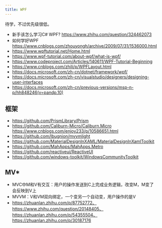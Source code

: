 ```yaml
---
title: WPF
---
```


待学，不过优先级很低。

* 新手该怎么学习C# WPF? https://www.zhihu.com/question/324462073
* 如何学好WPF https://www.cnblogs.com/zhouyongh/archive/2009/07/31/1536000.html
* https://www.wpftutorial.net/Home.html
* https://www.wpf-tutorial.com/about-wpf/what-is-wpf/
* https://www.codeproject.com/Articles/140611/WPF-Tutorial-Beginning
* https://www.cnblogs.com/zhili/p/WPFLayout.html
* https://docs.microsoft.com/zh-cn/dotnet/framework/wpf/
* https://docs.microsoft.com/zh-cn/visualstudio/designers/designing-user-interfaces
* https://docs.microsoft.com/zh-cn/previous-versions/msp-n-p/hh848246(v=pandp.10)

## 框架

* https://github.com/PrismLibrary/Prism
* https://github.com/Caliburn-Micro/Caliburn.Micro https://www.cnblogs.com/enjoy233/p/10586651.html
* https://github.com/lbugnion/mvvmlight
* https://github.com/MaterialDesignInXAML/MaterialDesignInXamlToolkit
* https://github.com/MahApps/MahApps.Metro
* https://github.com/reactiveui/ReactiveUI
* https://github.com/windows-toolkit/WindowsCommunityToolkit

## MV*

* MVC中M和V有交互：用户的操作发送到C上完成业务逻辑，改变M，M变了会反映到V上
* MVVM：V和VM双向绑定，一个变另一个自动变，用户操作的是V
* https://zhuanlan.zhihu.com/p/87752772、https://www.zhihu.com/question/20148405、https://zhuanlan.zhihu.com/p/54355504、https://zhuanlan.zhihu.com/p/30187176
